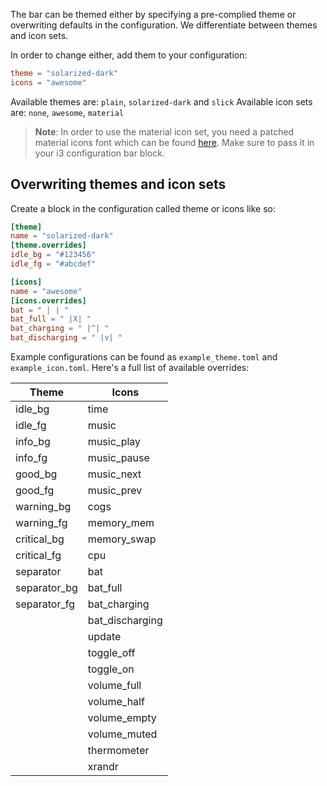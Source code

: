 The bar can be themed either by specifying a pre-complied theme or overwriting defaults in the configuration. We differentiate between themes and icon sets.

In order to change either, add them to your configuration:

```toml
theme = "solarized-dark"
icons = "awesome"
```

Available themes are: `plain`, `solarized-dark` and `slick`
Available icon sets are: `none`, `awesome`, `material`

> **Note**: In order to use the material icon set, you need a patched material icons font which can be found [here](https://gist.github.com/draoncc/3c20d8d4262892ccd2e227eefeafa8ef/raw/3e6e12c213fba1ec28aaa26430c3606874754c30/MaterialIcons-Regular-for-inline.ttf). Make sure to pass it in your i3 configuration bar block.

## Overwriting themes and icon sets
Create a block in the configuration called theme or icons like so:

```toml
[theme]
name = "solarized-dark"
[theme.overrides]
idle_bg = "#123456"
idle_fg = "#abcdef"

[icons]
name = "awesome"
[icons.overrides]
bat = " | | "
bat_full = " |X| "
bat_charging = " |^| "
bat_discharging = " |v| "
```

Example configurations can be found as `example_theme.toml` and `example_icon.toml`.
Here's a full list of available overrides:

| Theme        | Icons
| -----        | -----
| idle_bg      | time
| idle_fg      | music
| info_bg      | music_play
| info_fg      | music_pause
| good_bg      | music_next
| good_fg      | music_prev
| warning_bg   | cogs
| warning_fg   | memory_mem
| critical_bg  | memory_swap
| critical_fg  | cpu
| separator    | bat
| separator_bg | bat_full
| separator_fg | bat_charging
|              | bat_discharging
|              | update
|              | toggle_off
|              | toggle_on
|              | volume_full
|              | volume_half
|              | volume_empty
|              | volume_muted
|              | thermometer
|              | xrandr
